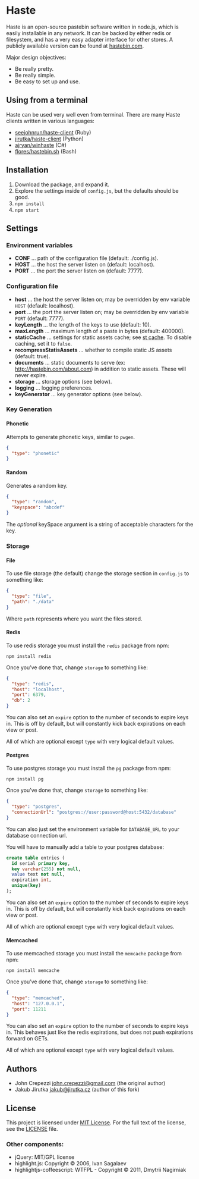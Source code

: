 # Haste

Haste is an open-source pastebin software written in node.js, which is easily
installable in any network. It can be backed by either redis or filesystem,
and has a very easy adapter interface for other stores. A publicly available
version can be found at [hastebin.com](http://hastebin.com).

Major design objectives:

* Be really pretty.
* Be really simple.
* Be easy to set up and use.


## Using from a terminal

Haste can be used very well even from terminal. There are many Haste clients
written in various languages:

*  [seejohnrun/haste-client](https://github.com/seejohnrun/haste-client) (Ruby)
*  [jirutka/haste-client](https://github.com/jirutka/haste-client) (Python)
*  [ajryan/winhaste](https://github.com/ajryan/WinHaste) (C#)
*  [flores/hastebin.sh](https://gist.github.com/flores/3670953) (Bash)


## Installation

1. Download the package, and expand it.
2. Explore the settings inside of `config.js`, but the defaults should be good.
3. `npm install`
4. `npm start`


## Settings

### Environment variables

* **CONF** ... path of the configuration file (default: ./config.js).
* **HOST** ... the host the server listen on (default: localhost).
* **PORT** ... the port the server listen on (default: 7777).

### Configuration file

*  **host** ... the host the server listen on; may be overridden by env variable `HOST` (default: localhost).
*  **port** ... the port the server listen on; may be overridden by env variable `PORT` (default: 7777).
*  **keyLength** ... the length of the keys to use (default: 10).
*  **maxLength** ... maximum length of a paste in bytes (default: 400000).
*  **staticCache** ... settings for static assets cache; see [st cache](https://github.com/isaacs/st#usage).
                       To disable caching, set it to `false`.
*  **recompressStatisAssets** ... whether to compile static JS assets (default: true).
*  **documents** ... static documents to serve (ex: http://hastebin.com/about.com)
                    in addition to static assets. These will never expire.
*  **storage** ... storage options (see below).
*  **logging** ... logging preferences.
*  **keyGenerator** ... key generator options (see below).

### Key Generation

#### Phonetic

Attempts to generate phonetic keys, similar to `pwgen`.

```json
{
  "type": "phonetic"
}
```

#### Random

Generates a random key.

```json
{
  "type": "random",
  "keyspace": "abcdef"
}
```

The _optional_ keySpace argument is a string of acceptable characters
for the key.

### Storage

#### File

To use file storage (the default) change the storage section in `config.js` to
something like:

```json
{
  "type": "file",
  "path": "./data"
}
```

Where `path` represents where you want the files stored.

#### Redis

To use redis storage you must install the `redis` package from npm:

    npm install redis

Once you’ve done that, change `storage` to something like:

```json
{
  "type": "redis",
  "host": "localhost",
  "port": 6379,
  "db": 2
}
```

You can also set an `expire` option to the number of seconds to expire keys in.
This is off by default, but will constantly kick back expirations on each view
or post.

All of which are optional except `type` with very logical default values.

#### Postgres

To use postgres storage you must install the `pg` package from npm:

    npm install pg

Once you’ve done that, change `storage` to something like:

```json
{
  "type": "postgres",
  "connectionUrl": "postgres://user:password@host:5432/database"
}
```

You can also just set the environment variable for `DATABASE_URL` to your database connection url.

You will have to manually add a table to your postgres database:

```sql
create table entries (
  id serial primary key,
  key varchar(255) not null,
  value text not null,
  expiration int,
  unique(key)
);
```

You can also set an `expire` option to the number of seconds to expire keys in.
This is off by default, but will constantly kick back expirations on each view
or post.

All of which are optional except `type` with very logical default values.

#### Memcached

To use memcached storage you must install the `memcache` package from npm:

    npm install memcache

Once you’ve done that, change `storage` to something like:

``` json
{
  "type": "memcached",
  "host": "127.0.0.1",
  "port": 11211
}
```

You can also set an `expire` option to the number of seconds to expire keys in.
This behaves just like the redis expirations, but does not push expirations
forward on GETs.

All of which are optional except `type` with very logical default values.


## Authors

* John Crepezzi <john.crepezzi@gmail.com> (the original author)
* Jakub Jirutka <jakub@jirutka.cz> (author of this fork)


## License

This project is licensed under [MIT License](http://opensource.org/licenses/MIT/).
For the full text of the license, see the [LICENSE](LICENSE) file.

### Other components:

* jQuery: MIT/GPL license
* highlight.js: Copyright © 2006, Ivan Sagalaev
* highlightjs-coffeescript: WTFPL - Copyright © 2011, Dmytrii Nagirniak
